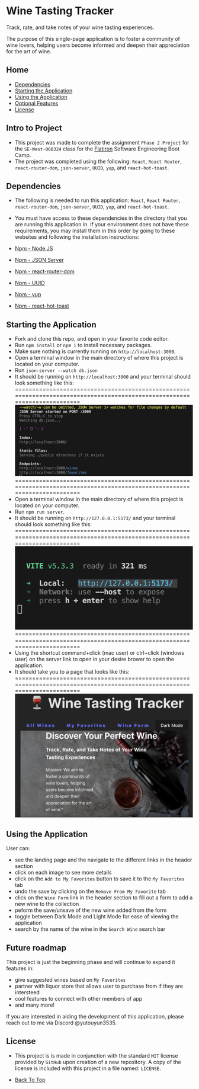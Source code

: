 # Wine Tasting Tracker

Track, rate, and take notes of your wine tasting experiences. 

The purpose of this single-page application is to foster a community of wine lovers, helping users become informed and deepen their appreciation for the art of wine.

## Home

- [Dependencies](#dependencies)
- [Starting the Application](#starting-the-application)
- [Using the Application](#using-the-application)
- [Optional Features](#future-roadmap)
- [License](#license)


## Intro to Project

- This project was made to complete the assignment `Phase 2 Project` for the `SE-West-060324` class for the [Flatiron](https://flatironschool.com/) Software Engineering Boot Camp.
- The project was completed using the following: `React`, `React Router`, `react-router-dom`, `json-server`, `UUID`, `yup`, and `react-hot-toast`.

## Dependencies

- The following is needed to run this application: `React`, `React Router`, `react-router-dom`, `json-server`, `UUID`, `yup`, and `react-hot-toast`.

- You must have access to these dependencies in the directory that you are running this application in. If your environment does not have these requirements, you may install them in this order by going to these websites and following the installation instructions:

- [Npm - Node.JS](https://www.npmjs.com/package/node)

- [Npm - JSON Server](https://www.npmjs.com/package/json-server)

- [Npm - react-router-dom](https://www.npmjs.com/package/react-router-dom)

- [Npm - UUID](https://www.npmjs.com/package/uuid)

- [Npm - yup](https://www.npmjs.com/package/yup)

- [Npm - react-hot-toast](https://www.npmjs.com/package/react-hot-toast)


## Starting the Application

- Fork and clone this repo, and open in your favorite code editor.
- Run `npm install` or `npm i` to install necessary packages.
- Make sure nothing is currently running on `http://localhost:3000`.
- Open a terminal window in the main directory of where this project is located on your computer.
- Run `json-server --watch db.json`
- It should be running on `http://localhost:3000` and your terminal should look something like this:
=========================================================================================================================
    ![JSON Server running correctly.](./src/assets/runningJsonServer.png "JSON Server")
=========================================================================================================================
- Open a terminal window in the main directory of where this project is located on your computer.
- Run `npm run server`.
- It should be running on `http://127.0.0.1:5173/` and your terminal should look something like this:
=========================================================================================================================
  ![Local Server is running correctly.](./src/assets/runningServer.png "Server")
=========================================================================================================================
- Using the shortcut command+click (mac user) or ctrl+click (windows user) on the server link to open in your desire brower to open the application.
- It should take you to a page that looks like this:
=========================================================================================================================
  ![Home page of app.](./src/assets/landingPage.png "Home Page")

## Using the Application

User can: 
- see the landing page and the navigate to the different links in the header section
- click on each image to see more details
- click on the `Add to My Favorites` button to save it to the `My Favorites` tab
- undo the save by clicking on the `Remove From My Favorite` tab
- click on the `Wine Form` link in the header section to fill out a form to add a new wine to the collection
- peform the save/unsave of the new wine added from the form
- toggle between Dark Mode and Light Mode for ease of viewing the application
- search by the name of the wine in the `Search Wine` search bar 

## Future roadmap

This project is just the beginning phase and will continue to expand it features in:

- give suggested wines based on `My Favorites`
- partner with liquor store that allows user to purchase from if they are intersteed
- cool features to connect with other members of app
- and many more!

If you are interested in aiding the development of this application, please reach out to me via Discord @yutouyun3535.

## License

- This project is is made in conjunction with the standard `MIT` license provided by `GitHub` upon creation of a new repository. A copy of the license is included with this project in a file named: `LICENSE`.

* [Back To Top](#Wine-Tasting-Tracker)
